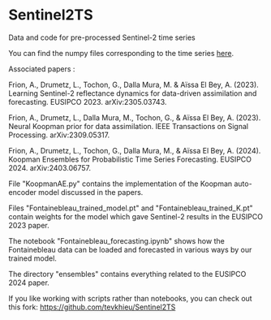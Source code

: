# Sentinel2TS
Data and code for pre-processed Sentinel-2 time series

You can find the numpy files corresponding to the time series [here](https://drive.google.com/drive/folders/1doHnjryCMptkzxYFfw-ILwAD0tOK3LGH?usp=sharing).

Associated papers :

Frion, A., Drumetz, L., Tochon, G., Dalla Mura, M. & Aïssa El Bey, A. (2023). Learning Sentinel-2 reflectance dynamics for data-driven assimilation and forecasting. EUSIPCO 2023. arXiv:2305.03743.

Frion, A., Drumetz, L., Dalla Mura, M., Tochon, G., & Aïssa El Bey, A. (2023). Neural Koopman prior for data assimilation. IEEE Transactions on Signal Processing. arXiv:2309.05317.

Frion, A., Drumetz, L., Tochon, G., Dalla Mura, M., & Aïssa El Bey, A. (2024). Koopman Ensembles for Probabilistic Time Series Forecasting. EUSIPCO 2024. arXiv:2403.06757. 

File "KoopmanAE.py" contains the implementation of the Koopman auto-encoder model discussed in the papers.

Files "Fontainebleau_trained_model.pt" and "Fontainebleau_trained_K.pt" contain weights for the model which gave Sentinel-2 results in the EUSIPCO 2023 paper.

The notebook "Fontainebleau_forecasting.ipynb" shows how the Fontainebleau data can be loaded and forecasted in various ways by our trained model.

The directory "ensembles" contains everything related to the EUSIPCO 2024 paper.

If you like working with scripts rather than notebooks, you can check out this fork: https://github.com/tevkhieu/Sentinel2TS
